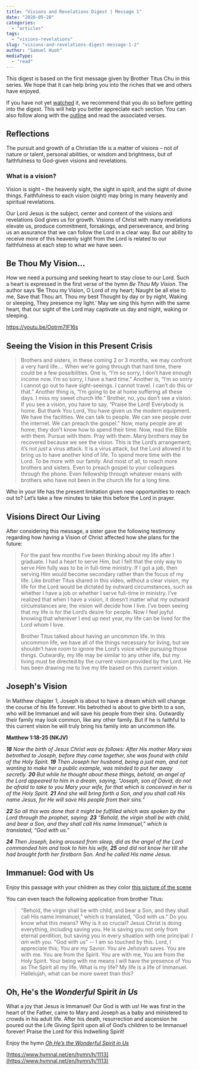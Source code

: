 ```yaml
---
title: "Visions and Revelations Digest | Message 1"
date: "2020-05-28"
categories: 
  - "articles"
tags: 
  - "visions-revelations"
slug: "visions-and-revelations-digest-message-1-2"
author: "Samuel Huoh"
mediaType: 
  - "read"
---
```


This digest is based on the first message given by Brother Titus Chu in this series. We hope that it can help bring you into the riches that we and others have enjoyed.

If you have not yet [watched](https://youtu.be/CcUznS7BJoI) it, we recommend that you do so before getting into the digest. This will help you better appreciate each section. You can also follow along with the [outline](http://english.thechurchincleveland.org/uploads/3/6/7/5/3675146/visions_and_revelations_message_1.pdf) and read the associated verses.

## Reflections

The pursuit and growth of a Christian life is a matter of visions – not of nature or talent, personal abilities, or wisdom and brightness, but of faithfulness to God-given visions and revelations.

### What is a vision?

Vision is sight – the heavenly sight, the sight in spirit, and the sight of divine things. Faithfulness to each vision (sight) may bring in many heavenly and spiritual revelations.

Our Lord Jesus is the subject, center and content of the visions and revelations God gives us for growth. Visions of Christ with many revelations elevate us, produce commitment, forsakings, and perseverance, and bring us an assurance that we can follow the Lord in a clear way. But our ability to receive more of this heavenly sight from the Lord is related to our faithfulness at each step to what we have seen. 

## Be Thou My Vision...

How we need a pursuing and seeking heart to stay close to our Lord. Such a heart is expressed in the first verse of the hymn _Be Thou My Vision_. The author says ‘Be Thou my Vision, O Lord of my heart; Naught be all else to me, Save that Thou art. Thou my best Thought by day or by night, Waking or sleeping, They presence my light.’ May we sing this hymn with the same heart, that our sight of the Lord may captivate us day and night, waking or sleeping.

https://youtu.be/Optrm7lF16s

## Seeing the Vision in this Present Crisis

> Brothers and sisters, in these coming 2 or 3 months, we may confront a very hard life.... When we're going through that hard time, there could be a few possibilities. One is, “I’m so sorry, I don’t have enough income now. I’m so sorry, I have a hard time.” Another is, “I’m so sorry I cannot go out to have sight-seeings. I cannot travel. I can’t do this or that.” Another thing is, “I’m going to be at home suffering all these days. I miss my sweet church life.” Brother, no, you don’t see a vision. If you see a vision, you have to say, “Praise the Lord! Everybody is home. But thank You Lord, You have given us the modern equipment. We have the facilities. We can talk to people. We can see people over the internet. We can preach the gospel.” Now, many people are at home; they don’t know how to spend their time. Now, read the Bible with them. Pursue with them. Pray with them. Many brothers may be recovered because we see the vision. This is the Lord’s arrangement; it’s not _just_ a virus attack. It is a virus attack, but the Lord allowed it to bring us to have another kind of life. To spend more time with the Lord. To be more with our family. And most of all, to reach more brothers and sisters. Even to preach gospel to your colleagues through the phone. Even fellowship through whatever means with brothers who have not been in the church life for a long time. 

Who in your life has the present limitation given new opportunities to reach out to? Let’s take a few minutes to take this before the Lord in prayer.

## Visions Direct Our Living

After considering this message, a sister gave the following testimony regarding how having a Vision of Christ affected how she plans for the future:

> For the past few months I’ve been thinking about my life after I graduate. I had a heart to serve Him, but I felt that the only way to serve Him fully was to be in full-time ministry. If I got a job, then serving Him would become secondary rather than the focus of my life. Like brother Titus shared in this video, without a clear vision, my life for the Lord would be dictated by outward circumstances, such as whether I have a job or whether I serve full-time in ministry. I’ve realized that when I have a vision, it doesn’t matter what my outward circumstances are; the vision will decide how I live. I’ve been seeing that my life is for the Lord’s desire for people. Now I feel joyful knowing that wherever I end up next year, my life can be lived for the Lord whom I love. 
> 
> Brother Titus talked about having an uncommon life. In this uncommon life, we have all of the things necessary for living, but we shouldn’t have room to ignore the Lord’s voice while pursuing those things. Outwardly, my life may be similar to any other life, but my living must be directed by the current vision provided by the Lord. He has been drawing me to live my life based on this current vision.

## Joseph's Vision

In Matthew chapter 1, Joseph is about to have a dream which will change the course of his life forever. His betrothed is about to give birth to a son, who will be Immanuel and will save his people from their sins. Outwardly their family may look common, like any other family. But if he is faithful to this current vision he will truly bring his family into an uncommon life.

**Matthew 1:18-25 (NKJV)**

_**18** Now the birth of Jesus Christ was as follows: After His mother Mary was betrothed to Joseph, before they came together, she was found with child of the Holy Spirit. **19** Then Joseph her husband, being a just man, and not wanting to make her a public example, was minded to put her away secretly. **20** But while he thought about these things, behold, an angel of the Lord appeared to him in a dream, saying, “Joseph, son of David, do not be afraid to take to you Mary your wife, for that which is conceived in her is of the Holy Spirit. **21** And she will bring forth a Son, and you shall call His name Jesus, for He will save His people from their sins.”_

_**22** So all this was done that it might be fulfilled which was spoken by the Lord through the prophet, saying: **23** “Behold, the virgin shall be with child, and bear a Son, and they shall call His name Immanuel,” which is translated, “God with us.”_

_**24** Then Joseph, being aroused from sleep, did as the angel of the Lord commanded him and took to him his wife, **25** and did not know her till she had brought forth her firstborn Son. And he called His name Jesus._

## Immanuel: God with Us

Enjoy this passage with your children as they color [this picture of the scene](https://i.pinimg.com/originals/0f/2c/85/0f2c85e6c3c3dfd87a29a2fdb3c13532.gif)

You can even teach the following application from brother Titus:

> “Behold, the virgin shall be with child, and bear a Son, and they shall call His name Immanuel,” which is translated, “God with us.” Do you know what this means? Why is it so crucial? Jesus Christ is doing everything, including saving you. He is saving you not only from eternal perdition, but saving you in every situation with one principal: _I am with you._ "God with us" -- I am so touched by this. Lord, I appreciate this; You are my Savior. You are Jehovah saves. You are with me. You are from the Spirit. You are with me, You are from the Holy Spirit. Your being with me means I will have the presence of You as The Spirit all my life. What is my life? My life is a life of Immanuel. Hallelujah, what can be more sweet than this?

## Oh, He's the _Wonderful_ Spirit _in Us_

What a joy that Jesus is Immanuel! Our God is with us! He was first in the heart of the Father, came to Mary and Joseph as a baby and ministered to crowds in his adult life. After his death, resurrection and ascension he poured out the Life Giving Spirit upon all of God’s children to be Immanuel forever! Praise the Lord for this Indwelling Spirit!

Enjoy the hymn _[Oh He’s the Wonderful Spirit in Us](https://www.hymnal.net/en/hymn/h/1113)_

[https://www.hymnal.net/en/hymn/h/1113](https://www.hymnal.net/en/hymn/h/1113)

